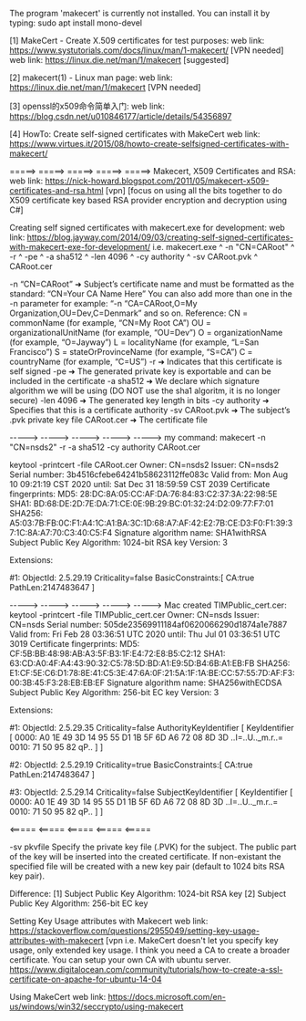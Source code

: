 The program 'makecert' is currently not installed. You can install it by typing:
sudo apt install mono-devel

[1] MakeCert - Create X.509 certificates for test purposes:
web link: https://www.systutorials.com/docs/linux/man/1-makecert/    [VPN needed]
web link: https://linux.die.net/man/1/makecert    [suggested]

[2] makecert(1) - Linux man page:
web link: https://linux.die.net/man/1/makecert    [VPN needed]

[3] openssl的x509命令简单入门:
web link: https://blog.csdn.net/u010846177/article/details/54356897

[4] HowTo: Create self-signed certificates with MakeCert
web link: https://www.virtues.it/2015/08/howto-create-selfsigned-certificates-with-makecert/



 =====> =====> =====> =====> =====>
Makecert, X509 Certificates and RSA:
web link: https://nick-howard.blogspot.com/2011/05/makecert-x509-certificates-and-rsa.html    [vpn]
[focus on using all the bits together to do X509 certificate key based RSA provider encryption and decryption using C#]


Creating self signed certificates with makecert.exe for development:
web link: https://blog.jayway.com/2014/09/03/creating-self-signed-certificates-with-makecert-exe-for-development/
i.e. makecert.exe ^
-n "CN=CARoot" ^
-r ^
-pe ^
-a sha512 ^
-len 4096 ^
-cy authority ^
-sv CARoot.pvk ^
CARoot.cer

-n “CN=CARoot” ➜ Subject’s certificate name and must be formatted as the standard: “CN=Your CA Name Here”
You can also add more than one in the -n parameter for example: “-n “CA=CARoot,O=My Organization,OU=Dev,C=Denmark”  and so on. Reference:
CN = commonName (for example, “CN=My Root CA”)
OU = organizationalUnitName (for example, “OU=Dev”)
O = organizationName (for example, “O=Jayway”)
L = localityName (for example, “L=San Francisco”)
S = stateOrProvinceName (for example, “S=CA”)
C = countryName (for example, “C=US”)
-r ➜ Indicates that this certificate is self signed
-pe ➜ The generated private key is exportable and can be included in the certificate
-a sha512 ➜ We declare which signature algorithm we will be using
(DO NOT use the sha1 algoritm, it is no longer secure)
-len 4096 ➜ The generated key length in bits
-cy authority ➜ Specifies that this is a certificate authority
-sv CARoot.pvk ➜ The subject’s .pvk private key file
CARoot.cer ➜ The certificate file

 -----> -----> -----> -----> ----->
my command:
makecert -n "CN=nsds2" -r -a sha512  -cy authority CARoot.cer

keytool -printcert -file CARoot.cer 
Owner: CN=nsds2
Issuer: CN=nsds2
Serial number: 3b4516cfebe64241b58623112ffe083c
Valid from: Mon Aug 10 09:21:19 CST 2020 until: Sat Dec 31 18:59:59 CST 2039
Certificate fingerprints:
	 MD5:  28:DC:8A:05:CC:AF:DA:76:84:83:C2:37:3A:22:98:5E
	 SHA1: BD:68:DE:2D:7E:DA:71:CE:0E:9B:29:BC:01:32:24:D2:09:77:F7:01
	 SHA256: A5:03:7B:FB:0C:F1:A4:1C:A1:BA:3C:1D:68:A7:AF:42:E2:7B:CE:D3:F0:F1:39:37:1C:8A:A7:70:C3:40:C5:F4
Signature algorithm name: SHA1withRSA
Subject Public Key Algorithm: 1024-bit RSA key
Version: 3

Extensions: 

#1: ObjectId: 2.5.29.19 Criticality=false
BasicConstraints:[
  CA:true
  PathLen:2147483647
]

 -----> -----> -----> -----> ----->
Mac created TIMPublic_cert.cer:
keytool -printcert -file TIMPublic_cert.cer
Owner: CN=nsds
Issuer: CN=nsds
Serial number: 505de23569911184af0620066290d1874a1e7887
Valid from: Fri Feb 28 03:36:51 UTC 2020 until: Thu Jul 01 03:36:51 UTC 3019
Certificate fingerprints:
         MD5:  CF:5B:BB:48:98:AB:A3:5F:B3:1F:E4:72:E8:B5:C2:12
         SHA1: 63:CD:A0:4F:A4:43:90:32:C5:78:5D:BD:A1:E9:5D:B4:6B:A1:EB:FB
         SHA256: E1:CF:5E:C6:D1:78:8E:41:C5:3E:47:6A:0F:21:5A:1F:1A:BE:CC:57:55:7D:AF:F3:00:3B:45:F3:28:EB:EB:EF
Signature algorithm name: SHA256withECDSA
Subject Public Key Algorithm: 256-bit EC key
Version: 3

Extensions:

#1: ObjectId: 2.5.29.35 Criticality=false
AuthorityKeyIdentifier [
KeyIdentifier [
0000: A0 1E 49 3D 14 95 55 D1   1B 5F 6D A6 72 08 8D 3D  ..I=..U.._m.r..=
0010: 71 50 95 82                                        qP..
]
]

#2: ObjectId: 2.5.29.19 Criticality=true
BasicConstraints:[
  CA:true
  PathLen:2147483647
]

#3: ObjectId: 2.5.29.14 Criticality=false
SubjectKeyIdentifier [
KeyIdentifier [
0000: A0 1E 49 3D 14 95 55 D1   1B 5F 6D A6 72 08 8D 3D  ..I=..U.._m.r..=
0010: 71 50 95 82                                        qP..
]
]

 <===== <===== <===== <===== <=====

-sv pkvfile
Specify the private key file (.PVK) for the subject. The public part of the key will be inserted into the created certificate. If non-existant the specified file will be created with a new key pair (default to 1024 bits RSA key pair).

Difference:
[1] Subject Public Key Algorithm: 1024-bit RSA key
[2] Subject Public Key Algorithm: 256-bit EC key













Setting Key Usage attributes with Makecert
web link: https://stackoverflow.com/questions/2955049/setting-key-usage-attributes-with-makecert    [vpn
i.e. MakeCert doesn't let you specify key usage, only extended key usage. I think you need a CA to create a broader certificate. You can setup your own CA with ubuntu server. https://www.digitalocean.com/community/tutorials/how-to-create-a-ssl-certificate-on-apache-for-ubuntu-14-04


Using MakeCert
web link: https://docs.microsoft.com/en-us/windows/win32/seccrypto/using-makecert











































